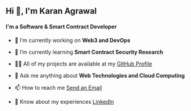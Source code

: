 <h2>Hi 👋, I'm Karan Agrawal</h2>
<h4>I'm a Software & Smart Contract Developer</h4>

- 🔭 I’m currently working on **Web3 and DevOps**

- 🌱 I’m currently learning **Smart Contract Security Research**

- 👨‍💻 All of my projects are available at my [GitHub Profile](https://github.com/Karan9034)

- 💬 Ask me anything about **Web Technologies and Cloud Computing**

- 📫 How to reach me [Send an Email](mailto:karan.agr9034@gmail.com)

- 📄 Know about my experiences [LinkedIn](https://www.linkedin.com/in/karanel)

